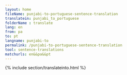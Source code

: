 ```yaml
---
layout: home
fileName: punjabi-to-portuguese-sentence-translation
translatein: punjabi_to_portuguese
folderName : translate
lang: en
from: pa
to: pt
langname: punjabi-to
permalink: /punjabi-to-portuguese-sentence-translation
tool: sentence-translations
matchurls: en&&pa&&pt
---
```

{% include section/translateinto.html %}
